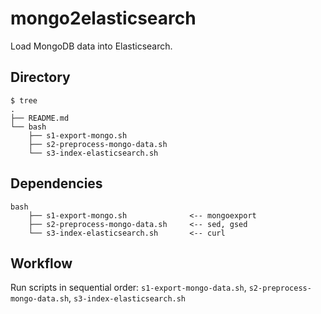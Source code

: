 # mongo2elasticsearch

Load MongoDB data into Elasticsearch.

## Directory

```
$ tree
.
├── README.md
└── bash
    ├── s1-export-mongo.sh
    ├── s2-preprocess-mongo-data.sh
    └── s3-index-elasticsearch.sh
```

## Dependencies

```
bash
    ├── s1-export-mongo.sh              <-- mongoexport
    ├── s2-preprocess-mongo-data.sh     <-- sed, gsed
    └── s3-index-elasticsearch.sh       <-- curl
```


## Workflow

Run scripts in sequential order: `s1-export-mongo-data.sh`, `s2-preprocess-mongo-data.sh`, `s3-index-elasticsearch.sh` 



